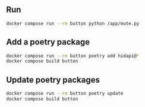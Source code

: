 ## Run

```bash
docker compose run --rm button python /app/mute.py
```

## Add a poetry package

```bash
docker compose run --rm button poetry add hidapi@*
docker compose build button
```

## Update poetry packages

```bash
docker compose run --rm button poetry update
docker compose build button
```
